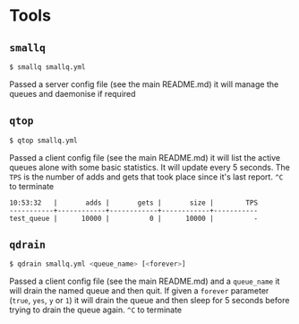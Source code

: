 # Tools

## `smallq`

```bash
$ smallq smallq.yml
```

Passed a server config file (see the main README.md) it will manage the queues and daemonise if required

## `qtop`

```bash
$ qtop smallq.yml
```

Passed a client config file (see the main README.md) it will list the active queues alone with some basic statistics. It will update every 5 seconds. The `TPS` is the number of adds and gets that took place since it's last report. `^C` to terminate

```
10:53:32   |       adds |       gets |       size |        TPS
-----------+------------+------------+------------+-----------
test_queue |      10000 |          0 |      10000 |          -
```

## `qdrain`

```bash
$ qdrain smallq.yml <queue_name> [<forever>]
```

Passed a client config file (see the main README.md) and a `queue_name` it will drain the named queue and then quit. If given a `forever` parameter (`true`, `yes`, `y` or `1`) it will drain the queue and then sleep for 5 seconds before trying to drain the queue again. `^C` to terminate
